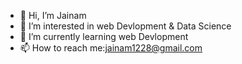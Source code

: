 - 👋 Hi, I’m Jainam
- 👀 I’m interested in web Devlopment & Data Science
- 🌱 I’m currently learning web Devlopment
- 📫 How to reach me:jainam1228@gmail.com

<!---
jainam028/jainam028 is a ✨ special ✨ repository because its `README.md` (this file) appears on your GitHub profile.
You can click the Preview link to take a look at your changes.
--->
